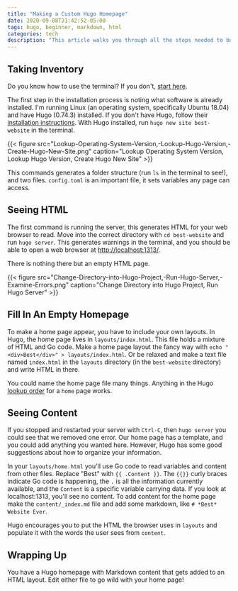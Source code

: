 ```yaml
---
title: "Making a Custom Hugo Homepage"
date: 2020-09-08T21:42:52-05:00
tags: hugo, beginner, markdown, html
categories: tech
description: "This article walks you through all the steps needed to build a custom homepage in Hugo" 
---
```


## Taking Inventory

Do you know how to use the terminal?  If you don't, [start here](https://www.learnenough.com/command-line-tutorial/basics).

The first step in the installation process is noting what software is already  installed. I'm running Linux (an operating system, specifically Ubuntu 18.04) and have Hugo (0.74.3) installed. If you don't have Hugo, follow their [installation instructions](https://gohugo.io/getting-started/installing). With Hugo installed, run `hugo new site best-website` in the terminal.

{{< figure src="Lookup-Operating-System-Version,-Lookup-Hugo-Version,-Create-Hugo-New-Site.png" caption="Lookup Operating System Version, Lookup Hugo Version, Create Hugo New Site" >}}

This commands generates a folder structure (run `ls` in the terminal to see!), and two files. `config.toml` is an important file, it sets variables any page can access.

## Seeing HTML

The first command is running the server, this generates HTML for your web browser to read. Move into the correct directory with `cd best-website` and run `hugo server`.  This generates warnings in the terminal, and you should be able to open a web browser at [http://localhost:1313/](http://localhost:1313/). 

There is nothing there but an empty HTML page.

{{< figure src="Change-Directory-into-Hugo-Project,-Run-Hugo-Server,-Examine-Errors.png" caption="Change Directory into Hugo Project, Run Hugo Server" >}}

## Fill In An Empty Homepage

To make a home page appear, you have to include your own layouts. In Hugo, the home page lives in `layouts/index.html`. This file holds a mixture of HTML and Go code. Make a home page layout the fancy way with `echo "<div>Best</div>" > layouts/index.html`. Or be relaxed and make a text file named `index.html` in the `layouts` directory (in the `best-website` directory) and write HTML in there.

You could name the home page file many things. Anything in the Hugo [lookup order](https://gohugo.io/templates/lookup-order/#examples-layout-lookup-for-home-page) for a `home` page works.

## Seeing Content

If you stopped and restarted your server with `Ctrl-C`, then `hugo server` you could see that we removed one error. Our home page has a template, and you could add anything you wanted here. However, Hugo has some good suggestions about how to organize your information.

In your `layouts/home.html` you'll use Go code to read variables and content from other files. Replace "Best" with `{{ .Content }}`. The `{{}}` curly braces indicate Go code is happening, the `.` is all the information currently available, and the `Content` is a specific variable carrying data. If you look at localhost:1313, you'll see no content. To add content for the home page make the `content/_index.md` file and add some markdown, like `# *Best* Website Ever`.

Hugo encourages you to put the HTML the browser uses in `layouts` and populate it with the words the user sees from `content`.

## Wrapping Up
You have a Hugo homepage with Markdown content that gets added to an HTML layout. Edit either file to go wild with your home page!


